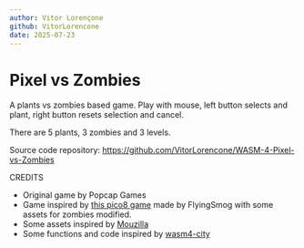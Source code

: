 ```yaml
---
author: Vitor Lorençone
github: VitorLorencone
date: 2025-07-23
---
```


# Pixel vs Zombies

A plants vs zombies based game.
Play with mouse, left button selects and plant, right button resets selection and cancel.

There are 5 plants, 3 zombies and 3 levels.

Source code repository: https://github.com/VitorLorencone/WASM-4-Pixel-vs-Zombies

CREDITS
- Original game by Popcap Games
- Game inspired by [this pico8 game](https://www.lexaloffle.com/bbs/?tid=42252) made by FlyingSmog with some assets for zombies modified.
- Some assets inspired by [Mouzilla](https://gamejolt.com/p/8bit-plants-vs-zombies-plants-gba9swd3)
- Some functions and code inspired by [wasm4-city](https://github.com/jzeiber/wasm4-city/tree/master)